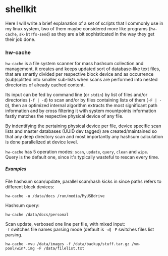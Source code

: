 # shellkit
Here I will write a brief explanation of a set of scripts that I commonly use in my linux system, two of them maybe considered more like programs (``hw-cache``, ``sk-btrfs-send``) as they are a bit sophisticated in the way they get their job done.

### hw-cache
``hw-cache`` is a file system scanner for mass hashsum collection and management, it creates and keeps updated sort of database-like text files, that are smartly divided per respective block device and as occurrence (sub)splitted into smaller sub-lists when scans are performed into nested directories of already cached content.

Its input can be fed by command line (or ``stdin``) by list of files and/or directories (``-f | -d``) to scan and/or by files containing lists of them (``-F | -D``), then an optimized internal algorithm extracts the most significant path information and by cross filtering it with system mountpoints information fastly matches the respective physical device of any file.

By indentifying the pertaining physical device per file, device specific scan lists and master databases (UUID dev tagged) are created/maintained so that any deep directory scan and most importantly any hashsum calculation is done parallelized at device level.

``hw-cache`` has 5 operation modes: ``scan``, ``update``, ``query``, ``clean`` and ``wipe``.\
Query is the default one, since it's typically wasteful to rescan every time.

##### Examples
File hashsum scan/update, parallel scan/hash kicks in since paths refers to different block devices:

``hw-cache -u /data/docs /run/media/MyUSBdrive``

Hashsum query:

``hw-cache /data/docs/personal``

Scan update, verbosed one line per file, with mixed input:\
``-f`` switches file names parsing mode (default is ``-d``)
``-F`` switches files list parsing.

``hw-cache -vvu /data/images -f /data/backup/stuff.tar.gz /vm-pool/win*.img -F /data/filelist.txt``
